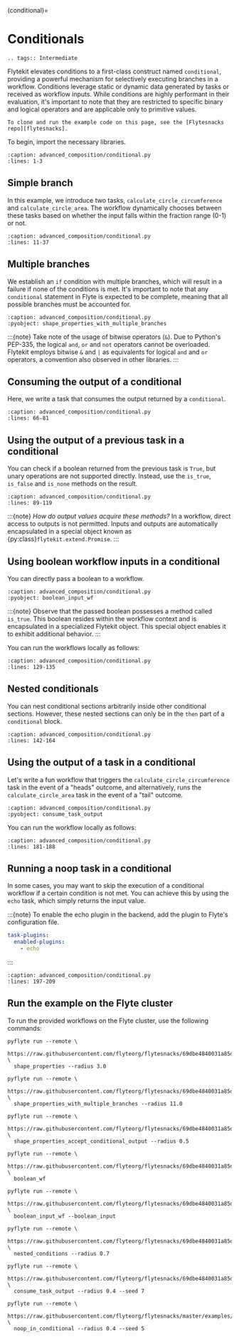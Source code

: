(conditional)=

# Conditionals

```{eval-rst}
.. tags:: Intermediate
```

Flytekit elevates conditions to a first-class construct named `conditional`, providing a powerful mechanism for selectively
executing branches in a workflow. Conditions leverage static or dynamic data generated by tasks or
received as workflow inputs. While conditions are highly performant in their evaluation,
it's important to note that they are restricted to specific binary and logical operators
and are applicable only to primitive values.

```{note}
To clone and run the example code on this page, see the [Flytesnacks repo][flytesnacks].
```

To begin, import the necessary libraries.

```{rli} https://raw.githubusercontent.com/flyteorg/flytesnacks/69dbe4840031a85d79d9ded25f80397c6834752d/examples/advanced_composition/advanced_composition/conditional.py
:caption: advanced_composition/conditional.py
:lines: 1-3
```

## Simple branch

In this example, we introduce two tasks, `calculate_circle_circumference` and
`calculate_circle_area`. The workflow dynamically chooses between these tasks based on whether the input
falls within the fraction range (0-1) or not.

```{rli} https://raw.githubusercontent.com/flyteorg/flytesnacks/69dbe4840031a85d79d9ded25f80397c6834752d/examples/advanced_composition/advanced_composition/conditional.py
:caption: advanced_composition/conditional.py
:lines: 11-37
```

## Multiple branches

We establish an `if` condition with multiple branches, which will result in a failure if none of the conditions is met.
It's important to note that any `conditional` statement in Flyte is expected to be complete,
meaning that all possible branches must be accounted for.

```{rli} https://raw.githubusercontent.com/flyteorg/flytesnacks/69dbe4840031a85d79d9ded25f80397c6834752d/examples/advanced_composition/advanced_composition/conditional.py
:caption: advanced_composition/conditional.py
:pyobject: shape_properties_with_multiple_branches
```

:::{note}
Take note of the usage of bitwise operators (`&`). Due to Python's PEP-335,
the logical `and`, `or` and `not` operators cannot be overloaded.
Flytekit employs bitwise `&` and `|` as equivalents for logical `and` and `or` operators,
a convention also observed in other libraries.
:::

## Consuming the output of a conditional
Here, we write a task that consumes the output returned by a `conditional`.

```{rli} https://raw.githubusercontent.com/flyteorg/flytesnacks/69dbe4840031a85d79d9ded25f80397c6834752d/examples/advanced_composition/advanced_composition/conditional.py
:caption: advanced_composition/conditional.py
:lines: 66-81
```

## Using the output of a previous task in a conditional

You can check if a boolean returned from the previous task is `True`,
but unary operations are not supported directly. Instead, use the `is_true`,
`is_false` and `is_none` methods on the result.

```{rli} https://raw.githubusercontent.com/flyteorg/flytesnacks/69dbe4840031a85d79d9ded25f80397c6834752d/examples/advanced_composition/advanced_composition/conditional.py
:caption: advanced_composition/conditional.py
:lines: 89-119
```

:::{note}
*How do output values acquire these methods?* In a workflow, direct access to outputs is not permitted.
Inputs and outputs are automatically encapsulated in a special object known as {py:class}`flytekit.extend.Promise`.
:::

## Using boolean workflow inputs in a conditional
You can directly pass a boolean to a workflow.

```{rli} https://raw.githubusercontent.com/flyteorg/flytesnacks/69dbe4840031a85d79d9ded25f80397c6834752d/examples/advanced_composition/advanced_composition/conditional.py
:caption: advanced_composition/conditional.py
:pyobject: boolean_input_wf
```

:::{note}
Observe that the passed boolean possesses a method called `is_true`.
This boolean resides within the workflow context and is encapsulated in a specialized Flytekit object.
This special object enables it to exhibit additional behavior.
:::

You can run the workflows locally as follows:

```{rli} https://raw.githubusercontent.com/flyteorg/flytesnacks/69dbe4840031a85d79d9ded25f80397c6834752d/examples/advanced_composition/advanced_composition/conditional.py
:caption: advanced_composition/conditional.py
:lines: 129-135
```

## Nested conditionals

You can nest conditional sections arbitrarily inside other conditional sections.
However, these nested sections can only be in the `then` part of a `conditional` block.

```{rli} https://raw.githubusercontent.com/flyteorg/flytesnacks/69dbe4840031a85d79d9ded25f80397c6834752d/examples/advanced_composition/advanced_composition/conditional.py
:caption: advanced_composition/conditional.py
:lines: 142-164
```

## Using the output of a task in a conditional

Let's write a fun workflow that triggers the `calculate_circle_circumference` task in the event of a "heads" outcome,
and alternatively, runs the `calculate_circle_area` task in the event of a "tail" outcome.

```{rli} https://raw.githubusercontent.com/flyteorg/flytesnacks/69dbe4840031a85d79d9ded25f80397c6834752d/examples/advanced_composition/advanced_composition/conditional.py
:caption: advanced_composition/conditional.py
:pyobject: consume_task_output
```

You can run the workflow locally as follows:

```{rli} https://raw.githubusercontent.com/flyteorg/flytesnacks/69dbe4840031a85d79d9ded25f80397c6834752d/examples/advanced_composition/advanced_composition/conditional.py
:caption: advanced_composition/conditional.py
:lines: 181-188
```

## Running a noop task in a conditional

In some cases, you may want to skip the execution of a conditional workflow if a certain condition is not met.
You can achieve this by using the `echo` task, which simply returns the input value.

:::{note}
To enable the echo plugin in the backend, add the plugin to Flyte's configuration file.
```yaml
task-plugins:
  enabled-plugins:
    - echo
```
:::

```{rli} https://raw.githubusercontent.com/flyteorg/flytesnacks/master/examples/advanced_composition/advanced_composition/conditional.py
:caption: advanced_composition/conditional.py
:lines: 197-209
```

## Run the example on the Flyte cluster

To run the provided workflows on the Flyte cluster, use the following commands:

```
pyflyte run --remote \
  https://raw.githubusercontent.com/flyteorg/flytesnacks/69dbe4840031a85d79d9ded25f80397c6834752d/examples/advanced_composition/advanced_composition/conditional.py \
  shape_properties --radius 3.0
```

```
pyflyte run --remote \
  https://raw.githubusercontent.com/flyteorg/flytesnacks/69dbe4840031a85d79d9ded25f80397c6834752d/examples/advanced_composition/advanced_composition/conditional.py \
  shape_properties_with_multiple_branches --radius 11.0
```

```
pyflyte run --remote \
  https://raw.githubusercontent.com/flyteorg/flytesnacks/69dbe4840031a85d79d9ded25f80397c6834752d/examples/advanced_composition/advanced_composition/conditional.py \
  shape_properties_accept_conditional_output --radius 0.5
```

```
pyflyte run --remote \
  https://raw.githubusercontent.com/flyteorg/flytesnacks/69dbe4840031a85d79d9ded25f80397c6834752d/examples/advanced_composition/advanced_composition/conditional.py \
  boolean_wf
```

```
pyflyte run --remote \
  https://raw.githubusercontent.com/flyteorg/flytesnacks/69dbe4840031a85d79d9ded25f80397c6834752d/examples/advanced_composition/advanced_composition/conditional.py \
  boolean_input_wf --boolean_input
```

```
pyflyte run --remote \
  https://raw.githubusercontent.com/flyteorg/flytesnacks/69dbe4840031a85d79d9ded25f80397c6834752d/examples/advanced_composition/advanced_composition/conditional.py \
  nested_conditions --radius 0.7
```

```
pyflyte run --remote \
  https://raw.githubusercontent.com/flyteorg/flytesnacks/69dbe4840031a85d79d9ded25f80397c6834752d/examples/advanced_composition/advanced_composition/conditional.py \
  consume_task_output --radius 0.4 --seed 7
```

```
pyflyte run --remote \
  https://raw.githubusercontent.com/flyteorg/flytesnacks/master/examples/advanced_composition/advanced_composition/conditional.py \
  noop_in_conditional --radius 0.4 --seed 5
```

[flytesnacks]: https://github.com/flyteorg/flytesnacks/tree/master/examples/advanced_composition
